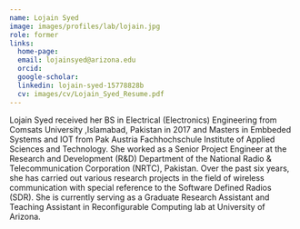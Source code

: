 ```yaml
--- 
name: Lojain Syed
image: images/profiles/lab/lojain.jpg
role: former
links:
  home-page: 
  email: lojainsyed@arizona.edu
  orcid: 
  google-scholar: 
  linkedin: lojain-syed-15778828b 
  cv: images/cv/Lojain_Syed_Resume.pdf
---
```


Lojain Syed received her BS in Electrical (Electronics) Engineering from Comsats University ,Islamabad, Pakistan in 2017 and Masters in Embbeded Systems and IOT from Pak Austria Fachhochschule Institute of Applied Sciences and Technology.
She worked  as a Senior Project Engineer at the Research and Development (R&D) Department of the National Radio & Telecommunication Corporation (NRTC),
Pakistan. Over the past six years, she has carried out various research projects in the field of wireless communication with special reference to the Software Defined
Radios (SDR). She  is currently serving as a Graduate Research Assistant and Teaching Assistant in Reconfigurable Computing lab at University of Arizona.